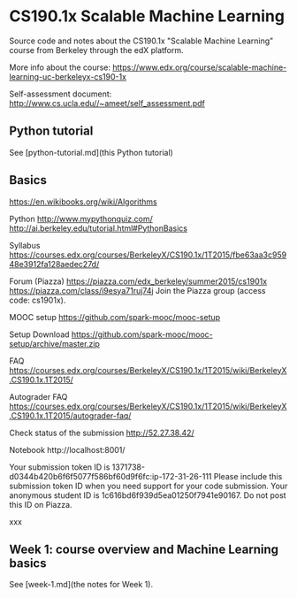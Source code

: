 # CS190.1x Scalable Machine Learning
Source code and notes about the CS190.1x "Scalable Machine Learning" course from Berkeley through the edX platform.

More info about the course:
https://www.edx.org/course/scalable-machine-learning-uc-berkeleyx-cs190-1x

Self-assessment document: http://www.cs.ucla.edu//~ameet/self_assessment.pdf


## Python tutorial
See [python-tutorial.md](this Python tutorial)


## Basics
https://en.wikibooks.org/wiki/Algorithms

Python
http://www.mypythonquiz.com/
http://ai.berkeley.edu/tutorial.html#PythonBasics

Syllabus
https://courses.edx.org/courses/BerkeleyX/CS190.1x/1T2015/fbe63aa3c95948e3912fa128aedec27d/

Forum (Piazza)
https://piazza.com/edx_berkeley/summer2015/cs1901x
https://piazza.com/class/i9esya71ruj74j
Join the Piazza group (access code: cs1901x).

MOOC setup
https://github.com/spark-mooc/mooc-setup

Setup
Download https://github.com/spark-mooc/mooc-setup/archive/master.zip

FAQ
https://courses.edx.org/courses/BerkeleyX/CS190.1x/1T2015/wiki/BerkeleyX.CS190.1x.1T2015/

Autograder FAQ
https://courses.edx.org/courses/BerkeleyX/CS190.1x/1T2015/wiki/BerkeleyX.CS190.1x.1T2015/autograder-faq/


Check status of the submission
http://52.27.38.42/

Notebook
http://localhost:8001/


Your submission token ID is 1371738-d0344b420b6f6f5077f586bf60d9f6fc:ip-172-31-26-111
Please include this submission token ID when you need support for your code submission.
Your anonymous student ID is 1c616bd6f939d5ea01250f7941e90167. Do not post this ID on Piazza.

xxx



## Week 1: course overview and Machine Learning basics

See [week-1.md](the notes for Week 1).

